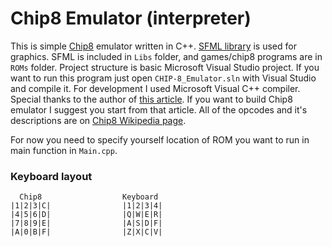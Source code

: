 # Chip8 Emulator (interpreter)
This is simple [Chip8](https://en.wikipedia.org/wiki/CHIP-8) emulator written in C++. [SFML library](https://www.sfml-dev.org/) is used for graphics. 
SFML is included in `Libs` folder, and games/chip8 programs are in `ROMs` folder.
Project structure is basic Microsoft Visual Studio project. If you want to run this program just open `CHIP-8_Emulator.sln` with Visual Studio and compile it. For development I used Microsoft Visual C++ compiler.
Special thanks to the author of [this article](http://www.multigesture.net/articles/how-to-write-an-emulator-chip-8-interpreter/). If you want to build Chip8 emulator I suggest you start from that article. All of the opcodes and it's descriptions are on [Chip8 Wikipedia page](https://en.wikipedia.org/wiki/CHIP-8).

For now you need to specify yourself location of ROM you want to run in main function in `Main.cpp`.

### Keyboard layout
```
  Chip8                  Keyboard
|1|2|3|C|                |1|2|3|4|
|4|5|6|D|                |Q|W|E|R|     
|7|8|9|E|                |A|S|D|F|
|A|0|B|F|                |Z|X|C|V|
```

